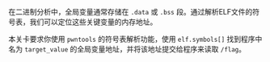 在二进制分析中，全局变量通常存储在 `.data` 或 `.bss` 段。通过解析ELF文件的符号表，我们可以定位这些关键变量的内存地址。

本关卡要求你使用 `pwntools` 的符号表解析功能，使用 `elf.symbols[]` 找到程序中名为 `target_value` 的全局变量地址，并将该地址提交给程序来读取 `/flag`。
